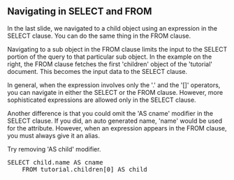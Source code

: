## Navigating in SELECT and FROM

In the last slide, we navigated to a child object using an expression in the SELECT clause. You can do the same thing in the FROM clause.

Navigating to a sub object in the FROM clause limits the input to the SELECT portion of the query to that particular sub object. In the example on the right, the FROM clause fetches the first 'children' object of the 'tutorial' document. This becomes the input data to the SELECT clause.

In general, when the expression involves only the '.' and the '[]' operators, you can navigate in either the SELECT or the FROM clause. However, more sophisticated expressions are allowed only in the SELECT clause.

Another difference is that you could omit the 'AS cname' modifier in the SELECT clause. If you did, an auto generated name, 'name' would be used for the attribute. However, when an expression appears in the FROM clause, you must always give it an alias.

Try removing 'AS child' modifier.

<pre id="example">
SELECT child.name AS cname
	FROM tutorial.children[0] AS child
</pre>
